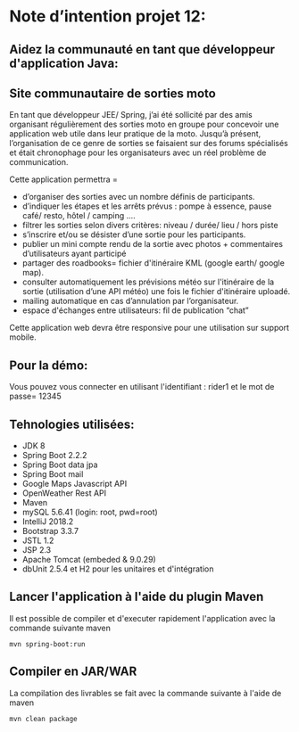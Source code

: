 # Note d’intention projet 12:
## Aidez la communauté en tant que développeur d'application Java:
## Site communautaire de sorties moto

En tant que développeur JEE/ Spring, j’ai été sollicité par des amis organisant régulièrement des sorties moto en groupe pour concevoir une application web utile dans leur pratique de la moto. Jusqu’à présent, l’organisation de ce genre de sorties se faisaient sur des forums spécialisés et était chronophage pour les organisateurs avec un réel problème de communication.

Cette application permettra =

* d’organiser  des sorties avec un nombre définis de participants.
* d’indiquer les étapes et les arrêts prévus : pompe à essence, pause café/ resto, hôtel / camping ....
* filtrer les sorties selon divers critères: niveau / durée/ lieu / hors piste
* s’inscrire et/ou se désister d’une sortie pour les participants.
* publier un mini compte rendu de la sortie avec photos + commentaires d’utilisateurs ayant participé
* partager des roadbooks= fichier d'itinéraire KML (google earth/ google map).
* consulter automatiquement les prévisions météo sur l'itinéraire de la sortie (utilisation d’une API météo) une fois le fichier d'itinéraire uploadé.
* mailing automatique en cas d’annulation par l’organisateur.
* espace d'échanges entre utilisateurs: fil de publication “chat”

Cette application web devra être responsive pour une utilisation sur support mobile.

## Pour la démo:
Vous pouvez vous connecter en utilisant l'identifiant : rider1 et le mot de passe= 12345

## Tehnologies utilisées:
* JDK 8
* Spring Boot 2.2.2
* Spring Boot data jpa
* Spring Boot mail
* Google Maps Javascript API
* OpenWeather Rest API
* Maven
* mySQL 5.6.41 (login: root, pwd=root)
* IntelliJ 2018.2
* Bootstrap 3.3.7
* JSTL 1.2
* JSP  2.3
* Apache Tomcat (embeded & 9.0.29)
* dbUnit 2.5.4 et H2 pour les unitaires et d'intégration


## Lancer l'application à l'aide du plugin Maven

Il est possible de compiler et d'executer rapidement l'application avec la commande suivante maven

```
mvn spring-boot:run
```

## Compiler en JAR/WAR

La compilation des livrables se fait avec la commande suivante à l'aide de maven
```
mvn clean package
```
